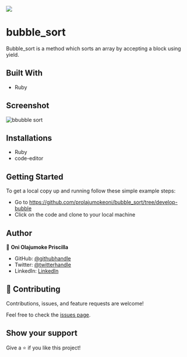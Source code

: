 ![](https://img.shields.io/badge/Microverse-blueviolet)

# bubble_sort
Bubble_sort is a method which sorts an array by accepting a block using yield.

## Built With
- Ruby

## Screenshot
![bbubble sort](https://user-images.githubusercontent.com/69638013/116367516-589b3d80-a7ff-11eb-95c7-414723a15528.png)


## Installations
- Ruby
- code-editor

## Getting Started
To get a local copy up and running follow these simple example steps:
- Go to https://github.com/prolajumokeoni/bubble_sort/tree/develop-bubble
- Click on the code and clone to your local machine

## Author

👤 **Oni Olajumoke Priscilla**

- GitHub: [@githubhandle](https://github.com/prolajumokeoni)
- Twitter: [@twitterhandle](https://twitter.com/prolajumokeoni)
- LinkedIn: [LinkedIn](https://www.linkedin.com/in/olajumoke-priscilla-oni-44a48b162/)


## 🤝 Contributing

Contributions, issues, and feature requests are welcome!

Feel free to check the [issues page](https://github.com/prolajumokeoni/bubble_sort/issues).

## Show your support

Give a ⭐️ if you like this project!
